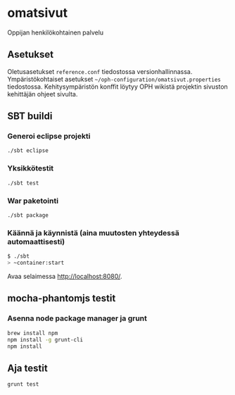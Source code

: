 # omatsivut #

Oppijan henkilökohtainen palvelu

## Asetukset

Oletusasetukset `reference.conf` tiedostossa versionhallinnassa.
Ympäristökohtaiset asetukset `~/oph-configuration/omatsivut.properties` tiedostossa.
Kehitysympäristön konffit löytyy OPH wikistä projektin sivuston kehittäjän ohjeet sivulta.

## SBT buildi

### Generoi eclipse projekti

`./sbt eclipse`

### Yksikkötestit

`./sbt test`

### War paketointi

`./sbt package`

### Käännä ja käynnistä (aina muutosten yhteydessä automaattisesti) ##

```sh
$ ./sbt
> ~container:start
```

Avaa selaimessa [http://localhost:8080/](http://localhost:8080/).

## mocha-phantomjs testit

### Asenna node package manager ja grunt

```sh
brew install npm
npm install -g grunt-cli
npm install
```

## Aja testit

`grunt test`